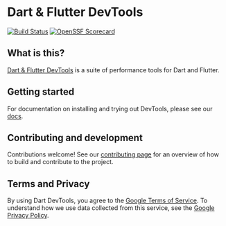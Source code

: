 # Dart & Flutter DevTools

[![Build Status](https://github.com/flutter/devtools/workflows/devtools/badge.svg)](https://github.com/flutter/devtools/actions)
[![OpenSSF Scorecard](https://api.securityscorecards.dev/projects/github.com/flutter/devtools/badge)](https://deps.dev/project/github/flutter%2Fdevtools)

## What is this?

[Dart & Flutter DevTools](https://docs.flutter.dev/tools/devtools) is a suite of performance tools for Dart and Flutter.

## Getting started

For documentation on installing and trying out DevTools, please see our
[docs](https://docs.flutter.dev/tools/devtools).

## Contributing and development

Contributions welcome! See our
[contributing page](https://github.com/flutter/devtools/blob/master/CONTRIBUTING.md)
for an overview of how to build and contribute to the project.

## Terms and Privacy

By using Dart DevTools, you agree to the [Google Terms of Service](https://policies.google.com/terms). To understand how we use data collected from this service, see the [Google Privacy Policy](https://policies.google.com/privacy?hl=en).
